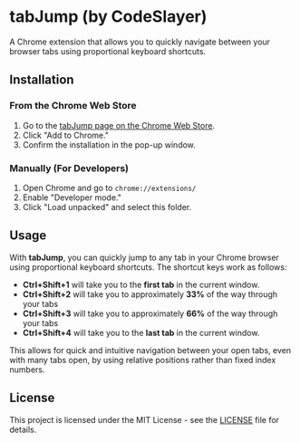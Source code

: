 # tabJump (by CodeSlayer)

A Chrome extension that allows you to quickly navigate between your browser tabs using proportional keyboard shortcuts.

## Installation

### From the Chrome Web Store
1. Go to the [tabJump page on the Chrome Web Store](https://chrome.google.com/webstore/detail/your-extension-id).
2. Click "Add to Chrome."
3. Confirm the installation in the pop-up window.

### Manually (For Developers)
1. Open Chrome and go to `chrome://extensions/`
2. Enable "Developer mode."
3. Click "Load unpacked" and select this folder.

## Usage

With **tabJump**, you can quickly jump to any tab in your Chrome browser using proportional keyboard shortcuts. The shortcut keys work as follows:

- **Ctrl+Shift+1** will take you to the **first tab** in the current window.
- **Ctrl+Shift+2** will take you to approximately **33%** of the way through your tabs
- **Ctrl+Shift+3** will take you to approximately **66%** of the way through your tabs
- **Ctrl+Shift+4** will take you to the **last tab** in the current window.

This allows for quick and intuitive navigation between your open tabs, even with many tabs open, by using relative positions rather than fixed index numbers.

## License

This project is licensed under the MIT License - see the [LICENSE](LICENSE) file for details.
